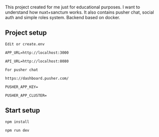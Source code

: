 This project created for me just for educational purposes. I want to understand how nuxt+sanctum works. 
It also contains pusher chat, social auth and simple roles system. Backend based on docker.


## Project setup
```
Edit or create.env

APP_URL=http://localhost:3000

API_URL=http://localhost:8080

For pusher chat 

https://dashboard.pusher.com/

PUSHER_APP_KEY=

PUSHER_APP_CLUSTER=
```

## Start setup
```
npm install

npm run dev
```

